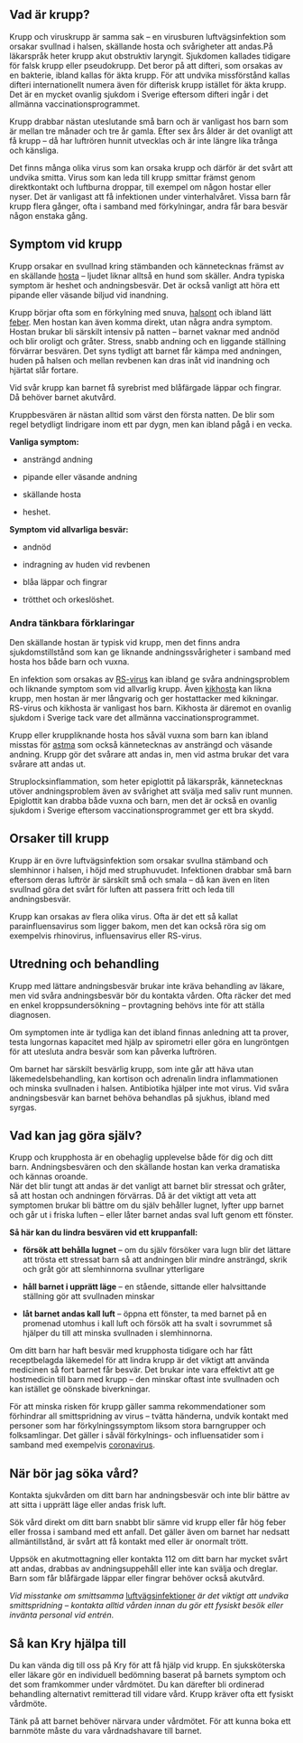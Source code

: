 Vad är krupp?
-------------

Krupp och viruskrupp är samma sak – en virusburen luftvägsinfektion som orsakar svullnad i halsen, skällande hosta och svårigheter att andas.På läkarspråk heter krupp akut obstruktiv laryngit. Sjukdomen kallades tidigare för falsk krupp eller pseudokrupp. Det beror på att difteri, som orsakas av en bakterie, ibland kallas för äkta krupp. För att undvika missförstånd kallas difteri internationellt numera även för difterisk krupp istället för äkta krupp. Det är en mycket ovanlig sjukdom i Sverige eftersom difteri ingår i det allmänna vaccinationsprogrammet.

Krupp drabbar nästan uteslutande små barn och är vanligast hos barn som är mellan tre månader och tre år gamla. Efter sex års ålder är det ovanligt att få krupp – då har luftrören hunnit utvecklas och är inte längre lika trånga och känsliga.

Det finns många olika virus som kan orsaka krupp och därför är det svårt att undvika smitta. Virus som kan leda till krupp smittar främst genom direktkontakt och luftburna droppar, till exempel om någon hostar eller nyser. Det är vanligast att få infektionen under vinterhalvåret. Vissa barn får krupp flera gånger, ofta i samband med förkylningar, andra får bara besvär någon enstaka gång.

Symptom vid krupp
-----------------

Krupp orsakar en svullnad kring stämbanden och kännetecknas främst av en skällande [hosta](https://www.kry.se/fakta/hosta/ "hosta") – ljudet liknar alltså en hund som skäller. Andra typiska symptom är heshet och andningsbesvär. Det är också vanligt att höra ett pipande eller väsande biljud vid inandning.

Krupp börjar ofta som en förkylning med snuva, [halsont](https://www.kry.se/fakta/ont-i-halsen/ "halsont") och ibland lätt [feber](https://www.kry.se/fakta/feber/ "feber"). Men hostan kan även komma direkt, utan några andra symptom. Hostan brukar bli särskilt intensiv på natten – barnet vaknar med andnöd och blir oroligt och gråter. Stress, snabb andning och en liggande ställning förvärrar besvären. Det syns tydligt att barnet får kämpa med andningen, huden på halsen och mellan revbenen kan dras inåt vid inandning och hjärtat slår fortare.

Vid svår krupp kan barnet få syrebrist med blåfärgade läppar och fingrar. Då behöver barnet akutvård.

Kruppbesvären är nästan alltid som värst den första natten. De blir som regel betydligt lindrigare inom ett par dygn, men kan ibland pågå i en vecka.

**Vanliga symptom:**

*   ansträngd andning
    
*   pipande eller väsande andning
    
*   skällande hosta
    
*   heshet.
    

**Symptom vid allvarliga besvär:**

*   andnöd
    
*   indragning av huden vid revbenen
    
*   blåa läppar och fingrar
    
*   trötthet och orkeslöshet.
    

### Andra tänkbara förklaringar

Den skällande hostan är typisk vid krupp, men det finns andra sjukdomstillstånd som kan ge liknande andningssvårigheter i samband med hosta hos både barn och vuxna.

En infektion som orsakas av [RS-virus](https://www.kry.se/fakta/rs-virus/ "rs-virus") kan ibland ge svåra andningsproblem och liknande symptom som vid allvarlig krupp. Även [kikhosta](https://www.kry.se/fakta/kikhosta/ "kikhosta") kan likna krupp, men hostan är mer långvarig och ger hostattacker med kikningar. RS-virus och kikhosta är vanligast hos barn. Kikhosta är däremot en ovanlig sjukdom i Sverige tack vare det allmänna vaccinationsprogrammet.

Krupp eller kruppliknande hosta hos såväl vuxna som barn kan ibland misstas för [astma](https://www.kry.se/fakta/astma/ "astma") som också kännetecknas av ansträngd och väsande andning. Krupp gör det svårare att andas in, men vid astma brukar det vara svårare att andas ut.

Struplocksinflammation, som heter epiglottit på läkarspråk, kännetecknas utöver andningsproblem även av svårighet att svälja med saliv runt munnen. Epiglottit kan drabba både vuxna och barn, men det är också en ovanlig sjukdom i Sverige eftersom vaccinationsprogrammet ger ett bra skydd.

Orsaker till krupp
------------------

Krupp är en övre luftvägsinfektion som orsakar svullna stämband och slemhinnor i halsen, i höjd med struphuvudet. Infektionen drabbar små barn eftersom deras luftrör är särskilt små och smala – då kan även en liten svullnad göra det svårt för luften att passera fritt och leda till andningsbesvär.

Krupp kan orsakas av flera olika virus. Ofta är det ett så kallat parainfluensavirus som ligger bakom, men det kan också röra sig om exempelvis rhinovirus, influensavirus eller RS-virus.

Utredning och behandling
------------------------

Krupp med lättare andningsbesvär brukar inte kräva behandling av läkare, men vid svåra andningsbesvär bör du kontakta vården. Ofta räcker det med en enkel kroppsundersökning – provtagning behövs inte för att ställa diagnosen.

Om symptomen inte är tydliga kan det ibland finnas anledning att ta prover, testa lungornas kapacitet med hjälp av spirometri eller göra en lungröntgen för att utesluta andra besvär som kan påverka luftrören.

Om barnet har särskilt besvärlig krupp, som inte går att häva utan läkemedelsbehandling, kan kortison och adrenalin lindra inflammationen och minska svullnaden i halsen. Antibiotika hjälper inte mot virus. Vid svåra andningsbesvär kan barnet behöva behandlas på sjukhus, ibland med syrgas.

Vad kan jag göra själv?
-----------------------

Krupp och krupphosta är en obehaglig upplevelse både för dig och ditt barn. Andningsbesvären och den skällande hostan kan verka dramatiska och kännas oroande.  
När det blir tungt att andas är det vanligt att barnet blir stressat och gråter, så att hostan och andningen förvärras. Då är det viktigt att veta att symptomen brukar bli bättre om du själv behåller lugnet, lyfter upp barnet och går ut i friska luften – eller låter barnet andas sval luft genom ett fönster.

**Så här kan du lindra besvären vid ett kruppanfall:**

*   **försök att behålla lugnet** – om du själv försöker vara lugn blir det lättare att trösta ett stressat barn så att andningen blir mindre ansträngd, skrik och gråt gör att slemhinnorna svullnar ytterligare
    
*   **håll barnet i upprätt läge** – en stående, sittande eller halvsittande ställning gör att svullnaden minskar
    
*   **låt barnet andas kall luft** – öppna ett fönster, ta med barnet på en promenad utomhus i kall luft och försök att ha svalt i sovrummet så hjälper du till att minska svullnaden i slemhinnorna.
    

Om ditt barn har haft besvär med krupphosta tidigare och har fått receptbelagda läkemedel för att lindra krupp är det viktigt att använda medicinen så fort barnet får besvär. Det brukar inte vara effektivt att ge hostmedicin till barn med krupp – den minskar oftast inte svullnaden och kan istället ge oönskade biverkningar.

För att minska risken för krupp gäller samma rekommendationer som förhindrar all smittspridning av virus – tvätta händerna, undvik kontakt med personer som har förkylningssymptom liksom stora barngrupper och folksamlingar. Det gäller i såväl förkylnings- och influensatider som i samband med exempelvis [coronavirus](https://www.kry.se/fakta/coronavirus/ "coronavirus").

När bör jag söka vård?
----------------------

Kontakta sjukvården om ditt barn har andningsbesvär och inte blir bättre av att sitta i upprätt läge eller andas frisk luft.

Sök vård direkt om ditt barn snabbt blir sämre vid krupp eller får hög feber eller frossa i samband med ett anfall. Det gäller även om barnet har nedsatt allmäntillstånd, är svårt att få kontakt med eller är onormalt trött.

Uppsök en akutmottagning eller kontakta 112 om ditt barn har mycket svårt att andas, drabbas av andningsuppehåll eller inte kan svälja och dreglar. Barn som får blåfärgade läppar eller fingrar behöver också akutvård.

_Vid misstanke om smittsamma_ [luftvägsinfektioner](https://www.kry.se/fakta/luftvagsinfektioner/ "luftvagsinfektioner") _är det viktigt att undvika smittspridning – kontakta alltid vården innan du gör ett fysiskt besök eller invänta personal vid entrén._

Så kan Kry hjälpa till
----------------------

Du kan vända dig till oss på Kry för att få hjälp vid krupp. En sjuksköterska eller läkare gör en individuell bedömning baserat på barnets symptom och det som framkommer under vårdmötet. Du kan därefter bli ordinerad behandling alternativt remitterad till vidare vård. Krupp kräver ofta ett fysiskt vårdmöte.

Tänk på att barnet behöver närvara under vårdmötet. För att kunna boka ett barnmöte måste du vara vårdnadshavare till barnet.